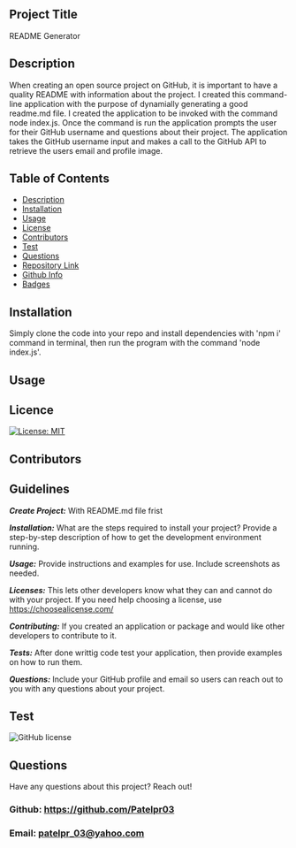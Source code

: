 ## Project Title
README Generator

## Description 
When creating an open source project on GitHub, it is important to have a quality README with information about the project.
I created this command-line application with the purpose of dynamially generating a good readme.md file.
I created the application to be invoked with the command node index.js.
Once the command is run the application prompts the user for their GitHub username and questions about their project. The application takes the GitHub username input and makes a call to the GitHub API to retrieve the users email and profile image.

## Table of Contents 
  - [Description](#Description)
  - [Installation](#Installation)
  - [Usage](#Usage)
  - [License](#Licence)
  - [Contributors](#Contributors)
  - [Test](#Test)
  - [Questions](#Questions)
  - [Repository Link](#Repository)
  - [Github Info](#Github)
  - [Badges](#Badges)

 ## Installation

Simply clone the code into your repo and install dependencies with 'npm i' command in terminal, then run the program with the command 'node index.js'.

## Usage 

## Licence

[![License: MIT](https://img.shields.io/badge/License-MIT-yellow.svg)](https://opensource.org/licenses/MIT)

## Contributors

## Guidelines

***Create Project:***  With README.md file frist

***Installation:***  What are the steps required to install your project? Provide a step-by-step description of how to get the development environment running.

***Usage:***  Provide instructions and examples for use. Include screenshots as needed.

***Licenses:*** This lets other developers know what they can and cannot do with your project. If you need help choosing a license, use https://choosealicense.com/

***Contributing:*** If you created an application or package and would like other developers to contribute to it.

***Tests:*** After done writtig code test your application, then provide examples on how to run them.

***Questions:***  Include your GitHub profile and email so users can reach out to you with any questions about your project.

## Test

![GitHub license](https://img.shields.io/badge/test-100%25-success)
## Questions

Have any questions about this project? Reach out! <br>
### Github: https://github.com/Patelpr03 
### Email: patelpr_03@yahoo.com